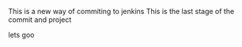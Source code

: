 This is a new way of commiting to jenkins
This is the last stage of the commit and project 

lets goo
